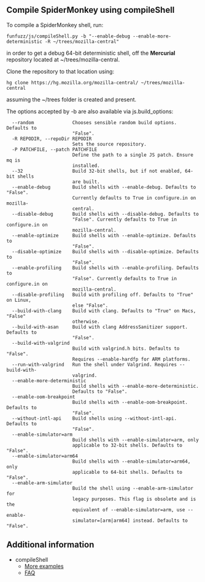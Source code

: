 ## Compile SpiderMonkey using compileShell

To compile a SpiderMonkey shell, run:

`funfuzz/js/compileShell.py -b "--enable-debug --enable-more-deterministic -R ~/trees/mozilla-central"`

in order to get a debug 64-bit deterministic shell, off the **Mercurial** repository located at ~/trees/mozilla-central.

Clone the repository to that location using:

`hg clone https://hg.mozilla.org/mozilla-central/ ~/trees/mozilla-central`

assuming the ~/trees folder is created and present.

The options accepted by -b are also available via js.build_options:

```
  --random              Chooses sensible random build options. Defaults to
                        "False".
  -R REPODIR, --repoDir REPODIR
                        Sets the source repository.
  -P PATCHFILE, --patch PATCHFILE
                        Define the path to a single JS patch. Ensure mq is
                        installed.
  --32                  Build 32-bit shells, but if not enabled, 64-bit shells
                        are built.
  --enable-debug        Build shells with --enable-debug. Defaults to "False".
                        Currently defaults to True in configure.in on mozilla-
                        central.
  --disable-debug       Build shells with --disable-debug. Defaults to
                        "False". Currently defaults to True in configure.in on
                        mozilla-central.
  --enable-optimize     Build shells with --enable-optimize. Defaults to
                        "False".
  --disable-optimize    Build shells with --disable-optimize. Defaults to
                        "False".
  --enable-profiling    Build shells with --enable-profiling. Defaults to
                        "False". Currently defaults to True in configure.in on
                        mozilla-central.
  --disable-profiling   Build with profiling off. Defaults to "True" on Linux,
                        else "False".
  --build-with-clang    Build with clang. Defaults to "True" on Macs, "False"
                        otherwise.
  --build-with-asan     Build with clang AddressSanitizer support. Defaults to
                        "False".
  --build-with-valgrind
                        Build with valgrind.h bits. Defaults to "False".
                        Requires --enable-hardfp for ARM platforms.
  --run-with-valgrind   Run the shell under Valgrind. Requires --build-with-
                        valgrind.
  --enable-more-deterministic
                        Build shells with --enable-more-deterministic.
                        Defaults to "False".
  --enable-oom-breakpoint
                        Build shells with --enable-oom-breakpoint. Defaults to
                        "False".
  --without-intl-api    Build shells using --without-intl-api. Defaults to
                        "False".
  --enable-simulator=arm
                        Build shells with --enable-simulator=arm, only
                        applicable to 32-bit shells. Defaults to "False".
  --enable-simulator=arm64
                        Build shells with --enable-simulator=arm64, only
                        applicable to 64-bit shells. Defaults to "False".
  --enable-arm-simulator
                        Build the shell using --enable-arm-simulator for
                        legacy purposes. This flag is obsolete and is the
                        equivalent of --enable-simulator=arm, use --enable-
                        simulator=[arm|arm64] instead. Defaults to "False".
```

## Additional information
* compileShell
  * [More examples](examples.md)
  * [FAQ](faq.md)
